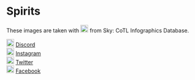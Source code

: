 # Spirits

These images are taken with <img width=20 src="https://user-images.githubusercontent.com/33201955/219646932-47a9f7ff-0102-454c-9410-b30b8eafe5a5.png"> from Sky: CoTL Infographics Database.

<img width=20 src="https://user-images.githubusercontent.com/33201955/219651079-e04f1907-e9bc-4a03-bd85-73d442d19264.png"> [Discord](https://discord.gg/skyinfographicsdatabase)  
<img width=20 src="https://user-images.githubusercontent.com/33201955/219655316-c817a5ff-40ac-4f1d-982e-c0f03f7aae81.png"> [Instagram](https://instagram.com/ourskyjourney)  
<img width=20 src="https://user-images.githubusercontent.com/33201955/219653774-0d886252-72f7-4fe9-9b64-8b7e2be7c185.png"> [Twitter](https://twitter.com/ourskyjourney)  
<img width=20 src="https://user-images.githubusercontent.com/33201955/219654713-7ffcf126-52d7-4ff2-a081-3c73335352db.png"> [Facebook](https://facebook.com/109739464746722)
